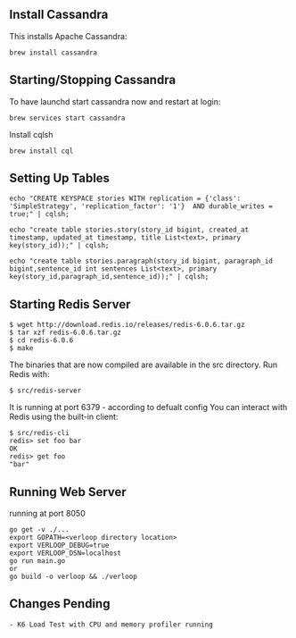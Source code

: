 Install Cassandra
-----------------
This installs Apache Cassandra:

```Shell
brew install cassandra
```

Starting/Stopping Cassandra
---------------------------
To have launchd start cassandra now and restart at login:

```Shell
brew services start cassandra
```

Install cqlsh
```Shell
brew install cql
```

Setting Up Tables
----------

```Shell
echo "CREATE KEYSPACE stories WITH replication = {'class': 'SimpleStrategy', 'replication_factor': '1'}  AND durable_writes = true;" | cqlsh;

echo "create table stories.story(story_id bigint, created_at timestamp, updated_at timestamp, title List<text>, primary key(story_id));" | cqlsh;

echo "create table stories.paragraph(story_id bigint, paragraph_id bigint,sentence_id int sentences List<text>, primary key(story_id,paragraph_id,sentence_id));" | cqlsh;
```
Starting Redis Server
------------
```Shell
$ wget http://download.redis.io/releases/redis-6.0.6.tar.gz
$ tar xzf redis-6.0.6.tar.gz
$ cd redis-6.0.6
$ make
```
 The binaries that are now compiled are available in the src directory. Run Redis with:
```Shell
$ src/redis-server
```
It is running at port 6379 - according to defualt config
You can interact with Redis using the built-in client:
```Shell
$ src/redis-cli
redis> set foo bar
OK
redis> get foo
"bar"
```

Running Web Server
------------
running at port 8050
```Shell
go get -v ./...
export GOPATH=<verloop directory location>
export VERLOOP_DEBUG=true
export VERLOOP_DSN=localhost
go run main.go 
or 
go build -o verloop && ./verloop
```

Changes Pending
---------

```text
- K6 Load Test with CPU and memory profiler running
```